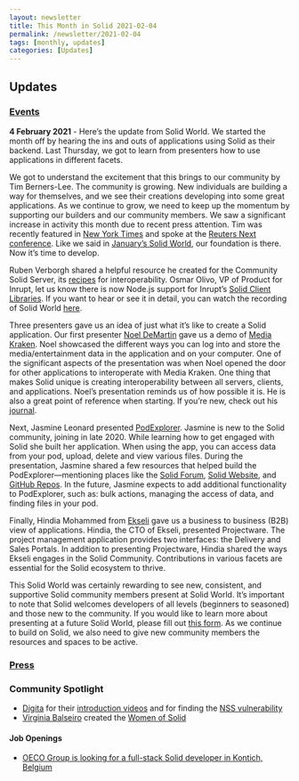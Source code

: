 ```yaml
---
layout: newsletter
title: This Month in Solid 2021-02-04
permalink: /newsletter/2021-02-04
tags: [monthly, updates]
categories: [Updates]
---
```


## Updates

### [Events](https://solidproject.org/events)

**4 February 2021** - Here’s the update from Solid World. We started the month off by hearing the ins and outs of applications using Solid as their backend. Last Thursday, we got to learn from presenters how to use applications in different facets. 

We got to understand the excitement that this brings to our community by Tim Berners-Lee. The community is growing. New individuals are building a way for themselves, and we see their creations developing into some great applications. As we continue to grow, we need to keep up the momentum by supporting our builders and our community members. We saw a significant increase in activity this month due to recent press attention. Tim was recently featured in [New York Times](https://www.nytimes.com/2021/01/10/technology/tim-berners-lee-privacy-internet.html?smid=tw-share) and spoke at the [Reuters Next conference](https://www.reuters.com/article/us-tech-bernerslee-interview/father-of-the-web-tim-berners-lee-prepares-do-over-idUSKBN29H1JK). Like we said in [January’s Solid World](https://vimeo.com/498076263), our foundation is there. Now it’s time to develop.

Ruben Verborgh shared a helpful resource he created for the Community Solid Server, its [recipes](https://github.com/solid/community-server-recipes) for interoperability. Osmar Olivo, VP of Product for Inrupt, let us know there is now Node.js support for Inrupt’s [Solid Client Libraries](https://docs.inrupt.com/developer-tools/javascript/client-libraries/). If you want to hear or see it in detail, you can watch the recording of Solid World [here](https://vimeo.com/solidworld/february2021).

Three presenters gave us an idea of just what it’s like to create a Solid application. Our first presenter [Noel DeMartin](https://noeldemartin.com/) gave us a demo of [Media Kraken](https://noeldemartin.github.io/media-kraken/login). Noel showcased the different ways you can log into and store the media/entertainment data in the application and on your computer. One of the significant aspects of the presentation was when Noel opened the door for other applications to interoperate with Media Kraken. One thing that makes Solid unique is creating interoperability between all servers, clients, and applications. Noel’s presentation reminds us of how possible it is. He is also a great point of reference when starting. If you’re new, check out his [journal](https://noeldemartin.com/tasks/).

Next, Jasmine Leonard presented [PodExplorer](https://podexplorer.gigalixirapp.com). Jasmine is new to the Solid community, joining in late 2020. While learning how to get engaged with Solid she built her application. When using the app, you can access data from your pod, upload, delete and view various files. During the presentation, Jasmine shared a few resources that helped build the PodExplorer—mentioning places like the [Solid Forum](https://forum.solidproject.org/), [Solid Website](http://solidproject.org/), and [GitHub Repos](https://github.com/solid/solidproject.org). In the future, Jasmine expects to add additional functionality to PodExplorer, such as: bulk actions, managing the access of data, and finding files in your pod. 

Finally, Hindia Mohammed from [Ekseli](https://ekseli.fi/) gave us a business to business (B2B) view of applications. Hindia, the CTO of Ekseli,  presented Projectware. The project management application provides two interfaces: the Delivery and Sales Portals. In addition to presenting Projectware, Hindia shared the ways Ekseli engages in the Solid Community. Contributions in various facets are essential for the Solid ecosystem to thrive. 
 

This Solid World was certainly rewarding to see new, consistent, and supportive Solid community members present at Solid World. It’s important to note that Solid welcomes developers of all levels (beginners to seasoned) and those new to the community. If you would like to learn more about presenting at a future Solid World, please fill out [this form](https://es1cz4pb7oi.typeform.com/to/nietD34f). As we continue to build on Solid, we also need to give new community members the resources and spaces to be active. 

  
### [Press](https://solidproject.org/press)

### Community Spotlight

* [Digita](https://www.digita.ai/) for their [introduction videos](https://www.youtube.com/channel/UCA22hu-0VEHt5tCc7jad74g) and for finding the [NSS vulnerability](https://inrupt.com/security/advisories/) 
* [Virginia Balseiro](https://www.virginiabalseiro.com) created the [Women of Solid](https://www.womenofsolid.org/)

#### Job Openings

* [OECO Group is looking for a full-stack Solid developer in Kontich, Belgium](https://www.linkedin.com/jobs/view/2365589216/)
